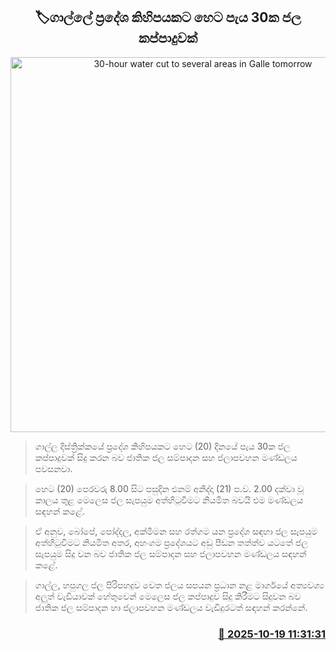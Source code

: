 <p align='center'><b><h2 align='center' title='30-hour water cut to several areas in Galle tomorrow'>🏷ගාල්ලේ ප්‍රදේශ කිහිපයකට හෙට පැය 30ක ජල කප්පාදුවක්</h2></b></p>
<p align='center'><img src='https://helakuru.sgp1.cdn.digitaloceanspaces.com/esana/images/lib/water-cut-thumb.jpg' width='600' alt='30-hour water cut to several areas in Galle tomorrow'></p>

> ගාල්ල දිස්ත්‍රික්කයේ ප්‍රදේශ කිහිපයකට හෙට (20) දිනයේ පැය 30ක ජල කප්පාදුවක් සිදු කරන බව ජාතික ජල සම්පාදන සහ ජලාපවහන මණ්ඩලය පවසනවා.

> හෙට (20) පෙරවරු 8.00 සිට පසුදින එනම් අනිද්දා (21) ප.ව. 2.00 දක්වා වූ කාලය තුළ මෙලෙස ජල සැපයුම අත්හිටුවීමට නියමිත බවයි එම මණ්ඩලය සඳහන් කළේ.

> ඒ අනුව, බෝපේ, පෝද්දල, අක්මීමන සහ රත්ගම යන ප්‍රදේශ සඳහා ජල සැපයුම අත්හිටුවීමට නියමිත අතර, අහංගම ප්‍රදේශයට අඩු පීඩන තත්ත්ව යටතේ ජල සැපයුම සිදු වන බව ජාතික ජල සම්පාදන සහ ජලාපවහන මණ්ඩලය සඳහන් කළේ.

> ගාල්ල, හපුගල ජල පිරිපහදුව වෙත ජලය සපයන ප්‍රධාන නළ මාර්ගයේ අත්‍යවශ්‍ය අලුත් වැඩියාවක් හේතුවෙන් මෙලෙස ජල කප්පාදුව සිදු කිරීමට සිදුවන බව ජාතික ජල සම්පාදන හා ජලාපවහන මණ්ඩලය වැඩිදුරටත් සඳහන් කරන්නේ.



<h3 align='right'><a href='https://www.helakuru.lk/esana/p/114580/'>📅 2025-10-19 11:31:31</a></h3>
